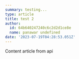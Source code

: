 ```yaml
---
summary: testing...
type: article
title: test 2
author:
  id: 64b640247240c6c2d2d1ce8e
  name: panawar undefined
date: '2023-07-19T04:28:53.051Z'
---
```

Content article from api
